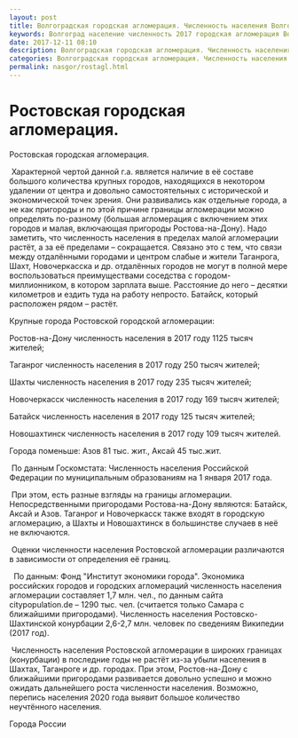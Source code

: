 ```yaml
---
layout: post
title: Волгоградская городская агломерация. Численность населения Волгограда
keywords: Волгоград население численность 2017 городская агломерация Волжский
date: 2017-12-11 08:10
description: Волгоградская городская агломерация. Численность населения Волгограда, Волжского 2017
categories: Волгоградская городская агломерация. Численность населения Волгограда, Волжского 2017
permalink: nasgor/rostagl.html
---
```


# Ростовская городская агломерация.



Ростовская городская агломерация.




 Характерной чертой данной г.а. является наличие в её составе большого количества крупных городов, находящихся в некотором удалении от центра и довольно самостоятельных с исторической и экономической точек зрения. Они развивались как отдельные города, а не как пригороды и по этой причине границы агломерации можно определять по-разному (большая агломерация с включением этих городов и малая, включающая пригороды Ростова-на-Дону). 
Надо заметить, что численность населения в пределах малой агломерации растёт, а за её пределами – сокращается. Связано это с тем, что связи между отдалёнными городами и центром слабые и жители Таганрога, Шахт, Новочеркасска и др. отдалённых городов не могут в полной мере воспользоваться преимуществами соседства с городом-миллионником, в котором зарплата выше. Расстояние до него – десятки километров и ездить туда на работу непросто. Батайск, который расположен рядом – растёт.



Крупные города Ростовской городской агломерации:


Ростов-на-Дону численность населения в 2017 году 1125 тысяч жителей;  


Таганрог численность населения в 2017 году 250 тысяч жителей;  


Шахты численность населения в 2017 году 235 тысяч жителей;  


Новочеркасск численность населения в 2017 году 169 тысяч жителей;  


Батайск численность населения в 2017 году 125 тысяч жителей;


Новошахтинск численность населения в 2017 году 109 тысяч жителей.  


Города поменьше: Азов 81 тыс. жит., Аксай 45 тыс.жит.


 По данным Госкомстата: Численность населения Российской Федерации по муниципальным образованиям на 1 января 2017 года.



 При этом, есть разные взгляды на границы агломерации. Непосредственными пригородами Ростова-на-Дону являются: Батайск, Аксай и Азов. Таганрог и Новочеркасск также входят в городскую агломерацию, а Шахты и Новошахтинск в большинстве случаев в неё не включаются.



 Оценки численности населения Ростовской агломерации различаются в зависимости от определения её границ.  



  По данным: Фонд &#34;Институт экономики города&#34;. Экономика российских городов и городских агломераций численность населения агломерации составляет 1,7 млн. чел., по данным сайта citypopulation.de – 1290 тыс. чел. (считается только Самара с ближайшими пригородами).
Численность населения Ростовско-Шахтинской конурбации  2,6-2,7 млн. человек по сведениям Википедии (2017 год).



 Численность населения Ростовской агломерации в широких границах (конурбации) в последние годы не растёт из-за убыли населения в Шахтах, Таганроге и др. городах. При этом, Ростов-на-Дону с ближайшими пригородами развивается довольно успешно и можно ожидать дальнейшего роста численности населения. Возможно, перепись населения 2020 года выявит большое количество неучтённого населения.



Города России



		
